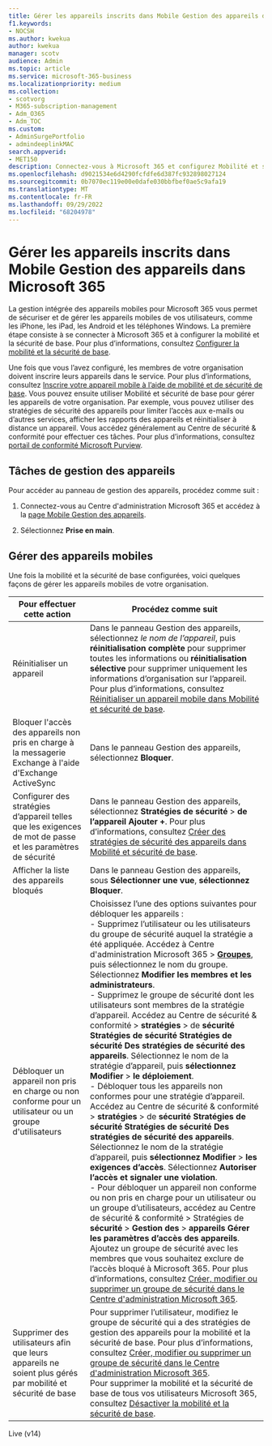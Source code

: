 ```yaml
---
title: Gérer les appareils inscrits dans Mobile Gestion des appareils dans Microsoft 365
f1.keywords:
- NOCSH
ms.author: kwekua
author: kwekua
manager: scotv
audience: Admin
ms.topic: article
ms.service: microsoft-365-business
ms.localizationpriority: medium
ms.collection:
- scotvorg
- M365-subscription-management
- Adm_O365
- Adm_TOC
ms.custom:
- AdminSurgePortfolio
- admindeeplinkMAC
search.appverid:
- MET150
description: Connectez-vous à Microsoft 365 et configurez Mobilité et sécurité de base pour utiliser la gestion intégrée des appareils mobiles pour sécuriser et gérer les appareils mobiles de vos utilisateurs.
ms.openlocfilehash: d9021534e6d4290fcfdfe6d387fc932898027124
ms.sourcegitcommit: 0b7070ec119e00e0dafe030bbfbef0ae5c9afa19
ms.translationtype: MT
ms.contentlocale: fr-FR
ms.lasthandoff: 09/29/2022
ms.locfileid: "68204978"
---
```

# <a name="manage-devices-enrolled-in-mobile-device-management-in-microsoft-365"></a>Gérer les appareils inscrits dans Mobile Gestion des appareils dans Microsoft 365

La gestion intégrée des appareils mobiles pour Microsoft 365 vous permet de sécuriser et de gérer les appareils mobiles de vos utilisateurs, comme les iPhone, les iPad, les Android et les téléphones Windows. La première étape consiste à se connecter à Microsoft 365 et à configurer la mobilité et la sécurité de base. Pour plus d’informations, consultez [Configurer la mobilité et la sécurité de base](set-up.md).

Une fois que vous l’avez configuré, les membres de votre organisation doivent inscrire leurs appareils dans le service. Pour plus d’informations, consultez [Inscrire votre appareil mobile à l’aide de mobilité et de sécurité de base](enroll-your-mobile-device.md). Vous pouvez ensuite utiliser Mobilité et sécurité de base pour gérer les appareils de votre organisation. Par exemple, vous pouvez utiliser des stratégies de sécurité des appareils pour limiter l’accès aux e-mails ou d’autres services, afficher les rapports des appareils et réinitialiser à distance un appareil. Vous accédez généralement au Centre de sécurité & conformité pour effectuer ces tâches. Pour plus d’informations, consultez [portail de conformité Microsoft Purview](../../compliance/microsoft-365-compliance-center.md).

## <a name="device-management-tasks"></a>Tâches de gestion des appareils

Pour accéder au panneau de gestion des appareils, procédez comme suit :

1. Connectez-vous au Centre d'administration Microsoft 365 et accédez à la [page Mobile Gestion des appareils](https://portal.office.com/adminportal/home?#/MifoDevices).

1. Sélectionnez **Prise en main**.

## <a name="manage-mobile-devices"></a>Gérer des appareils mobiles

Une fois la mobilité et la sécurité de base configurées, voici quelques façons de gérer les appareils mobiles de votre organisation.

|Pour effectuer cette action|Procédez comme suit|
|---|---|
|Réinitialiser un appareil|Dans le panneau Gestion des appareils, sélectionnez *le nom de l’appareil*, puis **réinitialisation complète** pour supprimer toutes les informations ou **réinitialisation sélective** pour supprimer uniquement les informations d’organisation sur l’appareil. Pour plus d’informations, consultez [Réinitialiser un appareil mobile dans Mobilité et sécurité de base](wipe-mobile-device.md).|
|Bloquer l'accès des appareils non pris en charge à la messagerie Exchange à l'aide d'Exchange ActiveSync|Dans le panneau Gestion des appareils, sélectionnez **Bloquer**.|
|Configurer des stratégies d’appareil telles que les exigences de mot de passe et les paramètres de sécurité|Dans le panneau Gestion des appareils, sélectionnez **Stratégies de sécurité** > **de l’appareil Ajouter +**. Pour plus d’informations, consultez [Créer des stratégies de sécurité des appareils dans Mobilité et sécurité de base](create-device-security-policies.md).|
|Afficher la liste des appareils bloqués|Dans le panneau Gestion des appareils, sous **Sélectionner une vue**, **sélectionnez Bloquer**.|
|Débloquer un appareil non pris en charge ou non conforme pour un utilisateur ou un groupe d'utilisateurs|Choisissez l’une des options suivantes pour débloquer les appareils :<br/>- Supprimez l’utilisateur ou les utilisateurs du groupe de sécurité auquel la stratégie a été appliquée. Accédez à Centre d'administration Microsoft 365 > <a href="https://go.microsoft.com/fwlink/p/?linkid=2052855" target="_blank">**Groupes**</a>, puis sélectionnez le nom du groupe. Sélectionnez **Modifier les membres et les administrateurs**.<br/>- Supprimez le groupe de sécurité dont les utilisateurs sont membres de la stratégie d’appareil. Accédez au Centre de sécurité & conformité > **stratégies** >  de **sécurité Stratégies de sécurité Stratégies de sécurité Des stratégies de sécurité des appareils**. Sélectionnez le nom de la stratégie d’appareil, puis **sélectionnez Modifier** > **le déploiement**.<br/>- Débloquer tous les appareils non conformes pour une stratégie d’appareil. Accédez au Centre de sécurité & conformité > **stratégies** >  de **sécurité Stratégies de sécurité Stratégies de sécurité Des stratégies de sécurité des appareils**. Sélectionnez le nom de la stratégie d’appareil, puis **sélectionnez Modifier** > **les exigences d’accès**. Sélectionnez **Autoriser l’accès et signaler une violation**.<br/>- Pour débloquer un appareil non conforme ou non pris en charge pour un utilisateur ou un groupe d’utilisateurs, accédez au Centre de sécurité & conformité > Stratégies de **sécurité** > **Gestion des** > **appareils Gérer les paramètres d’accès des appareils**. Ajoutez un groupe de sécurité avec les membres que vous souhaitez exclure de l’accès bloqué à Microsoft 365. Pour plus d’informations, consultez [Créer, modifier ou supprimer un groupe de sécurité dans le Centre d'administration Microsoft 365](../../admin/email/create-edit-or-delete-a-security-group.md).|
|Supprimer des utilisateurs afin que leurs appareils ne soient plus gérés par mobilité et sécurité de base|Pour supprimer l’utilisateur, modifiez le groupe de sécurité qui a des stratégies de gestion des appareils pour la mobilité et la sécurité de base. Pour plus d’informations, consultez [Créer, modifier ou supprimer un groupe de sécurité dans le Centre d'administration Microsoft 365](../../admin/email/create-edit-or-delete-a-security-group.md).<br/>Pour supprimer la mobilité et la sécurité de base de tous vos utilisateurs Microsoft 365, consultez [Désactiver la mobilité et la sécurité de base](turn-off.md).|

Live (v14)
